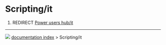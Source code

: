 # Scripting/it
1.  REDIRECT [Power users hub/it](Power_users_hub/it.md)



---
![](images/Button_right.svg) [documentation index](../README.md) > Scripting/it
